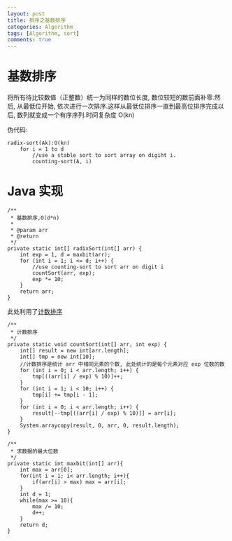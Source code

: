 ```yaml
---
layout: post
title: 排序之基数排序
categories: Algorithm
tags: [Algorithm, sort]
comments: true
---
```



# 基数排序

将所有待比较数值（正整数）统一为同样的数位长度, 数位较短的数前面补零.然后, 从最低位开始, 依次进行一次排序.这样从最低位排序一直到最高位排序完成以后, 数列就变成一个有序序列.时间复杂度 O(kn)

伪代码:

    radix-sort(Ak):O(kn)
        for i = 1 to d
            //use a stable sort to sort array on digiht i.
            counting-sort(A, i)


# Java 实现

    /**
     * 基数排序,O(d*n)
     *
     * @param arr
     * @return
     */
    private static int[] radixSort(int[] arr) {
        int exp = 1, d = maxbit(arr);
        for (int i = 1; i <= d; i++) {
            //use counting-sort to sort arr on digit i
            countSort(arr, exp);
            exp *= 10;
        }
        return arr;
    }

此处利用了[计数排序](./计数排序)

    /**
     * 计数排序
     */
    private static void countSort(int[] arr, int exp) {
        int[] result = new int[arr.length];
        int[] tmp = new int[10];
        //计数排序是统计 arr 中相同元素的个数, 此处统计的是每个元素对应 exp 位数的数
        for (int i = 0; i < arr.length; i++) {
            tmp[((arr[i] / exp) % 10)]++;
        }
        for (int i = 1; i < 10; i++) {
            tmp[i] += tmp[i - 1];
        }
        for (int i = 0; i < arr.length; i++) {
            result[--tmp[((arr[i] / exp) % 10)]] = arr[i];
        }
        System.arraycopy(result, 0, arr, 0, result.length);
    }
    
    /**
     * 求数据的最大位数
     */
    private static int maxbit(int[] arr){
        int max = arr[0];
        for(int i = 1; i< arr.length; i++){
            if(arr[i] > max) max = arr[i];
        }
        int d = 1;
        while(max >= 10){
            max /= 10;
            d++;
        }
        return d;
    }

